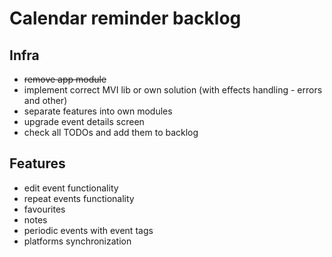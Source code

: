 # Calendar reminder backlog
## Infra
* ~~remove app module~~
* implement correct MVI lib or own solution (with effects handling - errors and other)
* separate features into own modules
* upgrade event details screen
* check all TODOs and add them to backlog

## Features
* edit event functionality
* repeat events functionality
* favourites
* notes
* periodic events with event tags
* platforms synchronization